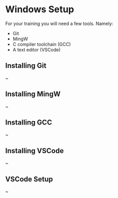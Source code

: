 # Windows Setup

For your training you will need a few tools. Namely:

- Git
- MingW
- C compiler toolchain (GCC)
- A text editor (VSCode)

## Installing Git

~

## Installing MingW

~

## Installing GCC

~

## Installing VSCode

~

## VSCode Setup

~
